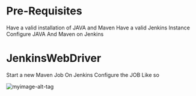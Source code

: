 # Pre-Requisites
Have a valid installation of JAVA and Maven 
Have a valid Jenkins Instance
Configure JAVA And Maven on Jenkins
# JenkinsWebDriver
Start a new Maven Job On Jenkins
Configure the JOB Like so

![myimage-alt-tag](https://i.imgur.com/v48AVkB.png)




